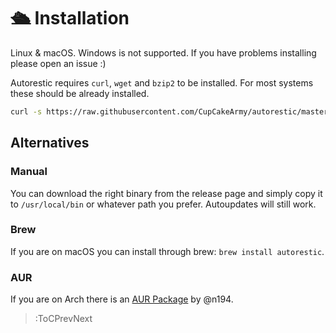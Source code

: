 # 🛳 Installation

Linux & macOS. Windows is not supported. If you have problems installing please open an issue :)

Autorestic requires `curl`, `wget` and `bzip2` to be installed. For most systems these should be already installed.

```bash
curl -s https://raw.githubusercontent.com/CupCakeArmy/autorestic/master/install.sh | bash
```

## Alternatives

### Manual

You can download the right binary from the release page and simply copy it to `/usr/local/bin` or whatever path you prefer. Autoupdates will still work.

### Brew

If you are on macOS you can install through brew: `brew install autorestic`.

### AUR

If you are on Arch there is an [AUR Package](https://aur.archlinux.org/packages/autorestic-bin/) by @n194.

> :ToCPrevNext
